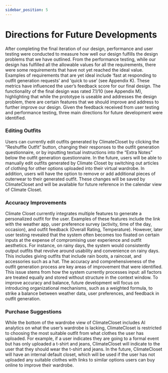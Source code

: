 ```yaml
---
sidebar_position: 5
---
```


# Directions for Future Developments

After completing the final iteration of our design, performance and user testing were conducted to measure how well our design fulfills the design problems that we have outlined. From the performance testing, while our design has fulfilled all the allowable values for all the requirements, there were some requirements that have not yet reached the ideal value. Examples of requirements that are yet ideal include ‘fast at responding to outfit generation requests’ and ‘quick to use’ (see Appendix K). These metrics have influenced the user’s feedback score for our final design. The functionality of the final design was rated 7.1/10 (see Appendix M), highlighting that while the prototype is useable and addresses the design problem, there are certain features that we should improve and address to further improve our design. Given the feedback received from user testing and performance testing, three main directions for future development were identified. 

### Editing Outfits
Users can currently edit outfits generated by ClimateCloset by clicking the “Reshuffle Outfit” button, changing their responses to the outfit generation questionnaire, or by inputting textual instructions into the “Extra Notes” below the outfit generation questionnaire. In the future, users will be able to manually edit outfits generated by Climate Closet by switching out articles of clothing for other options uploaded into their virtual wardrobe. In addition, users will have the option to remove or add additional pieces of outerwear to their generated outfit. These changes will be saved by ClimateCloset and will be available for future reference in the calendar view of Climate Closet.

### Accuracy Improvements
Climate Closet currently integrates multiple features to generate a personalized outfit for the user. Examples of these features include the link with the weather app, user preference survey (activity, time of the day, occasion), and outfit feedback (Overall Rating, Temperature). However, later user testing revealed that the system often becomes too fixated on certain inputs at the expense of compromising user experience and outfit aesthetics. For instance, on rainy days, the system would consistently output outfits that revolve around usability and convenience on rainy days. This includes giving outfits that include rain boots, a raincoat, and accessories such as a hat. The accuracy and comprehensiveness of the outfit generation process are key areas of improvement that were identified. This issue stems from how the system currently processes input: all factors are treated equally and stored without structure in the context window. To improve accuracy and balance, future development will focus on introducing organizational mechanisms, such as a weighted formula, to strike a balance between weather data, user preferences, and feedback in outfit generation.

### Purchase Suggestions
While the bottom of the wardrobe view of ClimateCloset includes AI analytics on what the user’s wardrobe is lacking, ClimateCloset is restricted to choosing the most suitable outfit from what clothes the user has uploaded. For example, if a user indicates they are going to a formal event but has only uploaded a t-shirt and jeans, ClimateCloset will indicate to the user that they should wear the t-shirt and jeans. In the future, ClimateCloset will have an internal default closet, which will be used if the user has not uploaded any suitable clothes with links to similar options users can buy online to improve their wardrobe.

